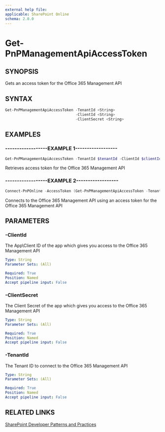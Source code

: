 ```yaml
---
external help file:
applicable: SharePoint Online
schema: 2.0.0
---
```

# Get-PnPManagementApiAccessToken

## SYNOPSIS
Gets an access token for the Office 365 Management API

## SYNTAX 

```powershell
Get-PnPManagementApiAccessToken -TenantId <String>
                                -ClientId <String>
                                -ClientSecret <String>
```

## EXAMPLES

### ------------------EXAMPLE 1------------------
```powershell
Get-PnPManagementApiAccessToken -TenantId $tenantId -ClientId $clientId -ClientSecret $clientSecret)
```

Retrieves access token for the Office 365 Management API

### ------------------EXAMPLE 2------------------
```powershell
Connect-PnPOnline -AccessToken (Get-PnPManagementApiAccessToken -TenantId $tenantId -ClientId $clientId -ClientSecret $clientSecret)
```

Connects to the Office 365 Management API using an access token for the Office 365 Management API

## PARAMETERS

### -ClientId
The App\Client ID of the app which gives you access to the Office 365 Management API

```yaml
Type: String
Parameter Sets: (All)

Required: True
Position: Named
Accept pipeline input: False
```

### -ClientSecret
The Client Secret of the app which gives you access to the Office 365 Management API

```yaml
Type: String
Parameter Sets: (All)

Required: True
Position: Named
Accept pipeline input: False
```

### -TenantId
The Tenant ID to connect to the Office 365 Management API

```yaml
Type: String
Parameter Sets: (All)

Required: True
Position: Named
Accept pipeline input: False
```

## RELATED LINKS

[SharePoint Developer Patterns and Practices](https://aka.ms/sppnp)